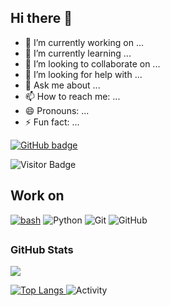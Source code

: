 ## Hi there 👋

- 🔭 I’m currently working on ...
- 🌱 I’m currently learning ...
- 👯 I’m looking to collaborate on ...
- 🤔 I’m looking for help with ...
- 💬 Ask me about ...
- 📫 How to reach me: ...
- 😄 Pronouns: ...
- ⚡ Fun fact: ...

<a href="https://github.com/Oh-My-Apps?tab=followers">
    <img src="https://img.shields.io/github/followers/gigidkr?tab=followers?label=blue&logo=github&style=for-the-badge&small" alt="GitHub badge" />
</a>

![Visitor Badge](https://visitor-badge.laobi.icu/badge?page_id=gigidkr.gigidkr)

## Work on 

[![bash](https://img.shields.io/badge/-Bash-1f425f.svg?logo=gnubash)](https://www.gnu.org/software/bash/)
![Python](https://img.shields.io/badge/-Python-green?logo=Python)
![Git](https://img.shields.io/badge/-Git-blue?logo=git)
![GitHub](https://img.shields.io/badge/-GitHub-181717?logo=github)

## <h3 align="left">GitHub Stats</h3>

<a href="">
  <img align="centre" src="https://github-readme-stats.vercel.app/api?username=gigidkr&count_private=true&include_all_commits=true&show_icons=true&title_color=007bff&text_color=e7e7e7&icon_color=007bff&bg_color=171c28" />
<a />
  
<a href="">
  
  ![Top Langs](https://github-readme-stats.vercel.app/api/top-langs/?username=gigidkr&layout=compact&title_color=007bff&text_color=e7e7e7&icon_color=007bff&bg_color=171c28)
<a />
![Activity](https://github-readme-activity-graph.vercel.app/graph?username=gigidkr&layout=compact&title_color=007bff&text_color=e7e7e7&icon_color=007bff&bg_color=171c28)



